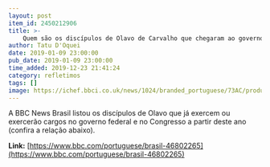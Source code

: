 ```yaml
---
layout: post
item_id: 2450212906
title: >-
    Quem são os discípulos de Olavo de Carvalho que chegaram ao governo e Congresso
author: Tatu D'Oquei
date: 2019-01-09 23:00:00
pub_date: 2019-01-09 23:00:00
time_added: 2019-12-23 21:41:24
category: refletimos
tags: []
image: https://ichef.bbci.co.uk/news/1024/branded_portuguese/73AC/production/_105121692_colagem.jpg
---
```


A BBC News Brasil listou os discípulos de Olavo que já exercem ou exercerão cargos no governo federal e no Congresso a partir deste ano (confira a relação abaixo).

**Link:** [https://www.bbc.com/portuguese/brasil-46802265](https://www.bbc.com/portuguese/brasil-46802265)

